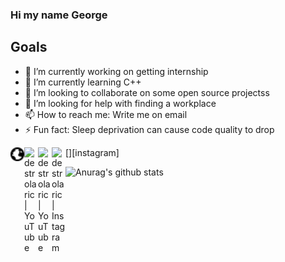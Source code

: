 ### Hi my name George

<!--
**Destrolaric/Destrolaric** is a ✨ _special_ ✨ repository because its `README.md` (this file) appears on your GitHub profile.
-->
## Goals
- 🔭 I’m currently working on getting internship
- 🌱 I’m currently learning C++
- 👯 I’m looking to collaborate on some open source projectss
- 🤔 I’m looking for help with finding a workplace
- 📫 How to reach me: Write me on email
- ⚡ Fun fact: Sleep deprivation can cause code quality to drop

[<img align="left" alt="www.destrolaric.com" width="22px" src="https://raw.githubusercontent.com/iconic/open-iconic/master/svg/globe.svg" />][website]
[<img align="left" alt="destrolaric | YouTube" width="22px" src="https://cdn.jsdelivr.net/npm/simple-icons@v3/icons/discord.svg" />][discord]
[<img align="left" alt="destrolaric | YouTube" width="22px" src="https://cdn.jsdelivr.net/npm/simple-icons@v3/icons/vk.svg" />][VK]

[<img align="left" alt="destrolaric | Instagram" width="22px" src="https://cdn.jsdelivr.net/npm/simple-icons@v3/icons/instagram.svg" />][instagram]

![Anurag's github stats](https://github-readme-stats.vercel.app/api?username=Destrolaric&count_private=true)

[website]: https://www.destrolaric.com
[mail]: fireshowel@gmail.com
[discord]: https://discordapp.com/users/157875352461377537
[VK]: https://https://vk.com/delete0your0page